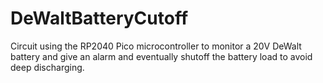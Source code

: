 # DeWaltBatteryCutoff
Circuit using the RP2040 Pico microcontroller to monitor a 20V DeWalt battery and give an alarm and eventually shutoff the battery load to avoid deep discharging.
